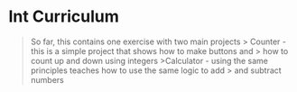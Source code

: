 # Int Curriculum 

>So far, this contains one exercise with two main projects
	> Counter - this is a simple project that shows how to make buttons and
		> how to count up and down using integers
	>Calculator - using the same principles teaches how to use the same logic to add
		> and subtract numbers 
		 